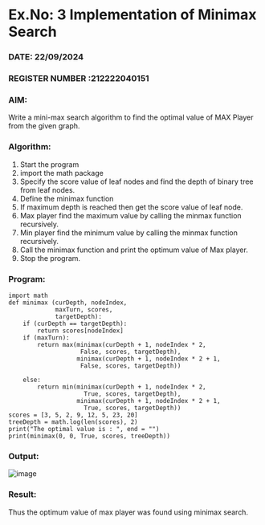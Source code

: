 # Ex.No: 3  Implementation of Minimax Search
### DATE: 22/09/2024                                                                           
### REGISTER NUMBER :212222040151 
### AIM: 
Write a mini-max search algorithm to find the optimal value of MAX Player from the given graph.
### Algorithm:
1. Start the program
2. import the math package
3. Specify the score value of leaf nodes and find the depth of binary tree from leaf nodes.
4. Define the minimax function
5. If maximum depth is reached then get the score value of leaf node.
6. Max player find the maximum value by calling the minmax function recursively.
7. Min player find the minimum value by calling the minmax function recursively.
8. Call the minimax function  and print the optimum value of Max player.
9. Stop the program. 

### Program:
```
import math
def minimax (curDepth, nodeIndex,
             maxTurn, scores,
             targetDepth):
    if (curDepth == targetDepth):
        return scores[nodeIndex]
    if (maxTurn):
        return max(minimax(curDepth + 1, nodeIndex * 2,
                    False, scores, targetDepth),
                   minimax(curDepth + 1, nodeIndex * 2 + 1,
                    False, scores, targetDepth))
     
    else:
        return min(minimax(curDepth + 1, nodeIndex * 2,
                     True, scores, targetDepth),
                   minimax(curDepth + 1, nodeIndex * 2 + 1,
                     True, scores, targetDepth))
scores = [3, 5, 2, 9, 12, 5, 23, 20]
treeDepth = math.log(len(scores), 2) 
print("The optimal value is : ", end = "")
print(minimax(0, 0, True, scores, treeDepth))
```
### Output:
![image](https://github.com/user-attachments/assets/ab212d45-9170-48eb-bdee-234c8f322b17)



### Result:
Thus the optimum value of max player was found using minimax search.
